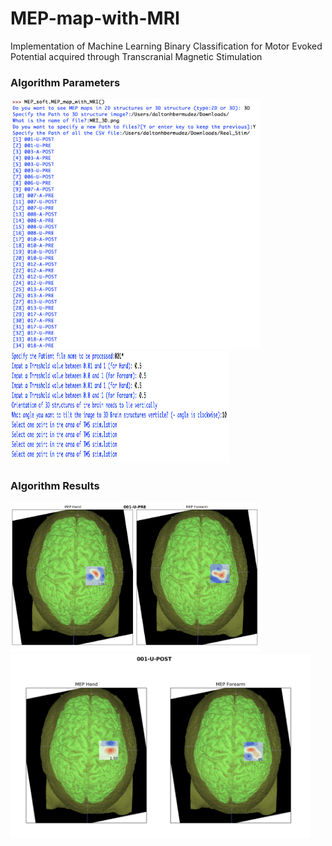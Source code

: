 # MEP-map-with-MRI
Implementation of Machine Learning Binary Classification for Motor Evoked Potential acquired through Transcranial Magnetic Stimulation





  <h3> Algorithm Parameters </h3>
  <img src ="/Algorithm_Outputs/Algorithm_output_parameters.png" width="400" height="400" />
  <img src ="/Algorithm_Outputs/Algorithm_OutPut_Parameter_2.png" width="350" height="180" />



  <h3> Algorithm Results </h3>
  <img src="/Algorithm_Results/Result_of_Classification_1.png" width="400"/> <img src="/Algorithm_Results/Results_of_Classifiaction_2.png" width="480"/>
 
